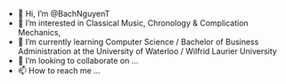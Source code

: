 - 👋 Hi, I’m @BachNguyenT
- 👀 I’m interested in Classical Music, Chronology & Complication Mechanics, 
- 🌱 I’m currently learning Computer Science / Bachelor of Business Administration at the University of Waterloo / Wilfrid Laurier University
- 💞️ I’m looking to collaborate on ...
- 📫 How to reach me ...

<!---
BachNguyenT/BachNguyenT is a ✨ special ✨ repository because its `README.md` (this file) appears on your GitHub profile.
You can click the Preview link to take a look at your changes.
--->
